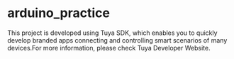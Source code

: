 # arduino_practice
This project is developed using Tuya SDK, which enables you to quickly develop branded apps connecting and controlling smart scenarios of many devices.For more information, please check Tuya Developer Website.

